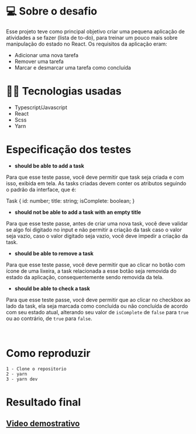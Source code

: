 # 💻 Sobre o desafio

Esse projeto teve como principal objetivo criar uma pequena aplicação de atividades a se fazer (lista de to-do), para treinar um pouco mais sobre manipulação do estado no React. Os requisitos da aplicação eram: 

- Adicionar uma nova tarefa
- Remover uma tarefa
- Marcar e desmarcar uma tarefa como concluída

# 👩‍💻 Tecnologias usadas
- Typescript/Javascript
- React
- Scss
- Yarn 

# Especificação dos testes

- **should be able to add a task**

Para que esse teste passe, você deve permitir que task seja criada e com isso, exibida em tela. As tasks criadas devem conter os atributos seguindo o padrão da interface, que é:

Task {
  id: number;
  title: string;
  isComplete: boolean;
}

- **should not be able to add a task with an empty title**

Para que esse teste passe, antes de criar uma nova task, você deve validar se algo foi digitado no input e não permitir a criação da task caso o valor seja vazio, caso o valor digitado seja vazio, você deve impedir a criação da task.

- **should be able to remove a task**

Para que esse teste passe, você deve permitir que ao clicar no botão com ícone de uma lixeira, a task relacionada a esse botão seja removida do estado da aplicação, consequentemente sendo removida da tela.

- **should be able to check a task**

Para que esse teste passe, você deve permitir que ao clicar no checkbox ao lado da task, ela seja marcada como concluída ou não concluída de acordo com seu estado atual, alterando seu valor de `isComplete` de `false` para `true` ou ao contrário, de `true` para `false`.

<br>

# Como reproduzir
    1 - Clone o repositorio    
    2 - yarn
    3 - yarn dev


# Resultado final

## [Video demostrativo](https://www.youtube.com/watch?v=0bSUBSnv2pA&ab_channel=EmanuelVieira)